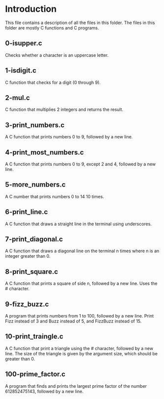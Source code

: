 # Introduction

This file contains a description of all the files in this folder. The files in
this folder are mostly C functions and C programs.

## 0-isupper.c

Checks whether a character is an uppercase letter.

## 1-isdigit.c

C function that checks for a digit (0 through 9).

## 2-mul.c

C function that multiplies 2 integers and returns the result.

## 3-print_numbers.c

A C function that prints numbers 0 to 9, followed by a new line.

## 4-print_most_numbers.c

A C function that prints numbers 0 to 9, except 2 and 4, followed by a new line.

## 5-more_numbers.c

A C number that prints numbers 0 to 14 10 times.

## 6-print_line.c

A C function that draws a straight line in the terminal using underscores.

## 7-print_diagonal.c

A C function that draws a diagonal line on the terminal n times where n is an
integer greater than 0.

## 8-print_square.c

A C function that prints a square of side n, followed by a new line. Uses the #
character.

## 9-fizz_buzz.c

A program that prints numbers from 1 to 100, followed by a new line.
Print Fizz instead of 3 and Buzz instead of 5, and FizzBuzz instead of 15.

## 10-print_traingle.c

A C function that print a triangle using the # character, followed by a new
line. The size of the triangle is given by the argument size, which should be
greater than 0.

## 100-prime_factor.c

A program that finds and prints the largest prime factor of the number
612852475143, followed by a new line.

